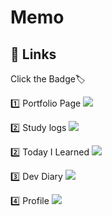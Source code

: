 # Memo

## 🔗 Links
 <div>
  <p>Click the Badge🏷</p>
  <p>1️⃣ Portfolio Page <a href="https://xeunnie.github.io/Portfoliopage/"><img src="https://img.shields.io/badge/Portfolio page Github.io -222222?style=flat&logo=githubpages&logoColor=white"></a></p>
  <p>2️⃣ Study logs <a href="https://xeunnie.github.io/"><img src="https://img.shields.io/badge/Tistory-000000?style=flat&logo=tistory&logoColor=white"></a></p>
  <p>2️⃣ Today I Learned <a href="https://xeunnie.github.io/"><img src="https://img.shields.io/badge/TIL Jekyll Blog-CC0000?style=flat&logo=jekyll&logoColor=white"></a></p>
  <p>3️⃣ Dev Diary <a href="https://velog.io/@xeunnie/posts"><img src="https://img.shields.io/badge/Velog-20C997?style=flat&logo=velog&logoColor=white"></a></p>
  <p>4️⃣ Profile <a href="https://chloechoi98.notion.site/fc3ca218ed344535bfc2ca242a30c54a?pvs=4"><img src="https://img.shields.io/badge/Notion-222222?style=flat&logo=notion&logoColor=white"></a></p>
 </div>
